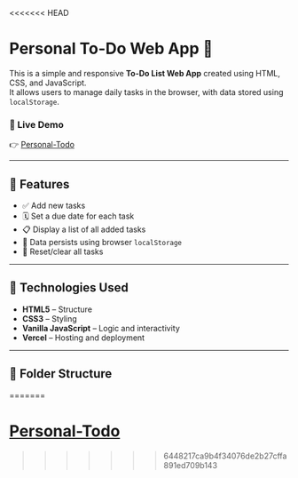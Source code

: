 <<<<<<< HEAD
# Personal To-Do Web App 📝

This is a simple and responsive **To-Do List Web App** created using HTML, CSS, and JavaScript.  
It allows users to manage daily tasks in the browser, with data stored using `localStorage`.

### 🔗 Live Demo
👉 [Personal-Todo](https://personal-todo-web.vercel.app/)

---

## 📌 Features

- ✅ Add new tasks
- 🗓️ Set a due date for each task
- 📋 Display a list of all added tasks
- 💾 Data persists using browser `localStorage`
- 🔁 Reset/clear all tasks

---

## 🚀 Technologies Used

- **HTML5** – Structure
- **CSS3** – Styling
- **Vanilla JavaScript** – Logic and interactivity
- **Vercel** – Hosting and deployment

---

## 📁 Folder Structure

=======
# [Personal-Todo](https://personal-todo-web.vercel.app/)
>>>>>>> 6448217ca9b4f34076de2b27cffa891ed709b143
